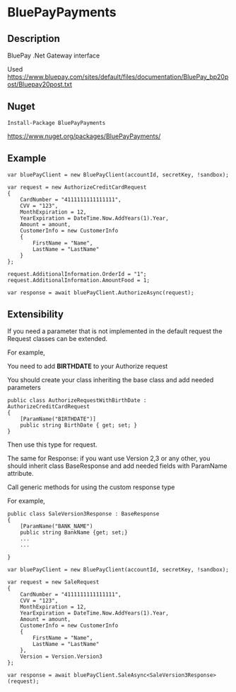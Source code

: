 # BluePayPayments

## Description

BluePay .Net Gateway interface

Used https://www.bluepay.com/sites/default/files/documentation/BluePay_bp20post/Bluepay20post.txt

## Nuget

```
Install-Package BluePayPayments
```

https://www.nuget.org/packages/BluePayPayments/

## Example

```
var bluePayClient = new BluePayClient(accountId, secretKey, !sandbox);

var request = new AuthorizeCreditCardRequest
{
	CardNumber = "4111111111111111",
	CVV = "123",
	MonthExpiration = 12,
	YearExpiration = DateTime.Now.AddYears(1).Year,
	Amount = amount,
	CustomerInfo = new CustomerInfo
	{
		FirstName = "Name",
		LastName = "LastName"
	}
};

request.AdditionalInformation.OrderId = "1";
request.AdditionalInformation.AmountFood = 1;

var response = await bluePayClient.AuthorizeAsync(request);
```

## Extensibility

If you need a parameter that is not implemented in the default request the Request classes can be extended.

For example,

You need to add **BIRTHDATE** to your Authorize request

You should create your class inheriting the base class and add needed parameters

```
public class AuthorizeRequestWithBirthDate : AuthorizeCreditCardRequest
{
	[ParamName("BIRTHDATE")]
	public string BirthDate { get; set; }
}
```

Then use this type for request.

The same for Response: if you want use Version 2,3 or any other, you should inherit class BaseResponse and add needed fields with ParamName attribute.

Call generic methods for using the custom response type

For example, 


```
public class SaleVersion3Response : BaseResponse
{
	[ParamName("BANK_NAME")
	public string BankName {get; set;}
	...
	...

}
```

```
var bluePayClient = new BluePayClient(accountId, secretKey, !sandbox);

var request = new SaleRequest
{
	CardNumber = "4111111111111111",
	CVV = "123",
	MonthExpiration = 12,
	YearExpiration = DateTime.Now.AddYears(1).Year,
	Amount = amount,
	CustomerInfo = new CustomerInfo
	{
		FirstName = "Name",
		LastName = "LastName"
	},
	Version = Version.Version3
};

var response = await bluePayClient.SaleAsync<SaleVersion3Response>(request);

```
